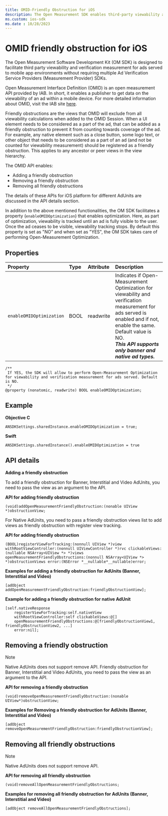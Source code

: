 ```yaml
---
title: OMID-Friendly Obstruction for iOS
description: The Open Measurement SDK enables third-party viewability and verification measurement for mobile ads without multiple SDKs. Publishers can get data on ad viewability.
ms.custom: ios-sdk
ms.date : 10/28/2023
---
```


# OMID friendly obstruction for iOS

The Open Measurement Software Development Kit (OM SDK) is designed to facilitate third party viewability and verification measurement for ads served to mobile app environments without requiring multiple Ad Verification Service Providers (Measurement Provider) SDKs.

Open Measurement Interface Definition (OMID) is an open measurement API provided by IAB. In short, it enables a publisher to get data on the viewability of an ad within a mobile device. For more detailed information about OMID, visit the IAB site [here](https://iabtechlab.com/standards/open-measurement-sdk/).

Friendly obstructions are the views that OMID will exclude from all viewability calculations when added to the OMID Session. When a UI element needs to be considered as a part of the ad, that can be added as a friendly obstruction to prevent it from counting towards coverage of the ad. For example, any native element such as a close button, some logo text, or other object that needs to be considered as a part of an ad (and not be counted for viewability measurement) should be registered as a friendly obstruction. This applies to any ancestor or peer views in the view hierarchy.

The OMID API enables:

- Adding a friendly obstruction
- Removing a friendly obstruction
- Removing all friendly obstructions

The details of these APIs for iOS platform for different AdUnits are discussed in the API details section.

In addition to the above mentioned functionalities, the OM SDK facilitates a property (`enableOMIDOptimization`) that enables optimization. Here, as part of optimization, viewability is tracked until an ad is fully visible to the user. Once the ad ceases to be
visible, viewability tracking stops. By default this property is set as "NO" and when set as "YES", the OM SDK takes care of performing Open-Measurement Optimization.

## Properties

| Property | Type | Attribute | Description |
|:---|:---|:---|:---|
| `enableOMIDOptimization` | BOOL | readwrite | Indicates if Open-Measurement Optimization  for viewability and verification measurement for ads served is enabled and if not, enable the same. Default value is NO.<br>***This API supports only banner and native ad types.*** |

```
/**
 If YES, the SDK will allow to perform Open-Measurement Optimization  for viewability and verification measurement for ads served. Default is NO.
 */
@property (nonatomic, readwrite) BOOL enableOMIDOptimization;
```

## Example

**Objective C**

```
ANSDKSettings.sharedInstance.enableOMIDOptimization = true;
```

**Swift**

```
ANSDKSettings.sharedInstance().enableOMIDOptimization = true
```

## API details

**Adding a friendly obstruction**

To add a friendly obstruction for Banner, Interstitial and Video AdUnits, you need to pass the view as an argument to the API.

**API for adding friendly obstruction**

```
(void)addOpenMeasurementFriendlyObstruction:(nonable UIView *)obstructionView;
```

For Native AdUnits, you need to pass a friendly obstruction views list
to add views as friendly obstruction with register view tracking.

**API for adding friendly obstruction**

```
(BOOL)registerViewForTracking:(nonnull UIView *)view withRootViewController:(nonnull UIViewController *)rvc clickableViews:(nullable NSArray<UIView *> *)views openMeasurementFriendlyObstructions:(nonnull NSArray<UIView *> *)obstructionViews error:(NSError *__nullable*__nullable)error;
```

**Examples for adding a friendly obstruction for AdUnits (Banner, Interstitial and Video)**

```
[adObject addOpenMeasurementFriendlyObstruction:friendlyObstructionView]; 
```

**Example for adding a friendly obstruction for native AdUnit**

``` pre
[self.nativeResponse
    registerViewForTracking:self.nativeView
    withRootViewController:self clickableViews:@[]
    openMeasurementFriendlyObstructions:@[friendlyObstructionView1, friendlyObstructionView2, ...]
    error:nil];
```

## Removing a friendly obstruction

> [!NOTE]
> Native AdUnits does not support remove API. Friendly obstruction for Banner, Interstitial and Video AdUnits, you need to pass the view as an argument to the API.

**API for removing a friendly obstruction**

```
(void)removeOpenMeasurementFriendlyObstruction:(nonable UIView*)obstructionView;
```

**Examples for Removing a friendly obstruction for AdUnits (Banner,
Interstitial and Video)**

```
[adObject removeOpenMeasurementFriendlyObstruction:friendlyObstructionView];
```

## Removing all friendly obstructions

> [!NOTE]
> Native AdUnits does not support remove API.

**API for removing all friendly obstruction**

```
(void)removeAllOpenMeasurementFriendlyObstructions;
```

**Examples for removing all friendly obstruction for AdUnits  (Banner, Interstitial and Video)**

```
[adObject removeAllOpenMeasurementFriendlyObstructions];
```
